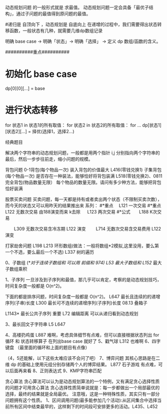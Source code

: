 动态规划问题  的一般形式就是  求最值。
动态规划问题一定会具备「最优子结构」，通过子问题的最值得到原问题的最值。


#递归是 自顶向下 ，动态规划是 自底向上
在递增的过程中，我们需要得出状态转移函数，一般状态有几种，就需要几维dp数组记录

明确 base case -> 明确「状态」-> 明确「选择」 -> 定义 dp 数组/函数的含义。

##########重点##########
# 初始化 base case
dp[0][0][...] = base
# 进行状态转移
for 状态1 in 状态1的所有取值：
    for 状态2 in 状态2的所有取值：
        for ...
            dp[状态1][状态2][...] = 择优(选择1，选择2...)

经典题目

解决两个字符串的动态规划问题，一般都是用两个指针 i,j 分别指向两个字符串的最后，然后一步步往前走，缩小问题的规模。

背包问题
     0-1背包(每个物品一次)  装入背包的价值最大
L416(零钱兑换1) 子集背包(每个物品一次) 是否存在一种装法，能够恰好将背包装满
L518(零钱兑换2)、0811   完全背包(物品数量无限）  每个物品的数量无限。请问有多少种方法，能够把背包恰好装满


股票买卖问题
买卖问题，每一天都是持有或者卖出两个状态（不限制买卖次数），而今天的状态又可以用昨天的结果推出来
系列：
#*重点   L121 一次交易
#*重点   L122 无数次交易 由188演变而来 k去除
        L123 两次交易
#*公式  L188 K次交易  

  L309 无数次交易含冷冻期    L122 演变
  L714 无数次交易含交易费用  L122 演变


打家劫舍问题 
L198 
L213 环形数组(做法：一般将数组*2模拟,这里没用，要么第一个不选，要么最后一个不选)
L337 树的遍历

0、子数组 (**对于连续子数组和 可以用 前缀和  974)
L53 最大子数组和
L152* 最大子数组乘积


1、子序列
一旦涉及到子序列和最值，那几乎可以肯定，考察的是动态规划技巧，时间复杂度一般都是 O(n^2)。

下面的都是排序问题，时间复杂度一般都是 O(n^2)。
L647 最长且连续的的递增序列(子串)长度
L300 最长可不连续的递增序列(子序列)长度
08.13  叠箱子

L1143* 最长公共子序列 重要
L72 编辑距离  可以从递归看到动态规划

3、最长回文子字符串
L5
L647

4、高楼扔鸡蛋
L887  难啊，考虑具体细节有点难，但可以直接根据状态列出 for循环 和 状态转移算子  在列出base case 就好了
5、戳气球
L312 也难啊
6、四字键盘 （最里面的循环和上面的题目有点像）



（4，5还能解，以下这些太难应该不会问了吧）
7、博弈问题
其核心思路是在二维 dp 的基础上使用元组分别存储两个人的博弈结果。
L877 石子游戏 有点难，可以后面再来看
8、正则表达式
9、KMP字符串匹配


贪心算法
贪心算法可以认为是动态规划算法的一个特例，又有满足贪心选择性质的问题才可用贪心算法
贪心选择性质简单说就是：每一步都做出一个局部最优的选择，最终的结果就是全局最优。
注意哦，这是一种特殊性质，其实只有一部分问题拥有这个性质。
1、区间调用问题(最多能参加几个活动):从区间集合中选择当前所有区间中结束最早的，这样剩下的时间段可安排更多的活动。L435、L452 











